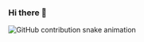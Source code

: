 ### Hi there 👋

<picture>
  <source media="(prefers-color-scheme: dark)" srcset="https://raw.githubusercontent.com/bkpearse/bkpearse/output/github-contribution-grid-snake-dark.svg" />
  <source media="(prefers-color-scheme: light)" srcset="https://raw.githubusercontent.com/bkpearse/bkpearse/output/github-contribution-grid-snake.svg" />
  <img alt="GitHub contribution snake animation" src="https://raw.githubusercontent.com/bkpearse/bkpearse/output/github-contribution-grid-snake.svg" />
</picture>

<!--
**bkpearse/bkpearse** is a ✨ _special_ ✨ repository because its `README.md` (this file) appears on your GitHub profile.

Here are some ideas to get you started:

- 🔭 I’m currently working on ...
- 🌱 I’m currently learning ...
- 👯 I’m looking to collaborate on ...
- 🤔 I’m looking for help with ...
- 💬 Ask me about ...
- 📫 How to reach me: ...
- 😄 Pronouns: ...
- ⚡ Fun fact: ...
-->
